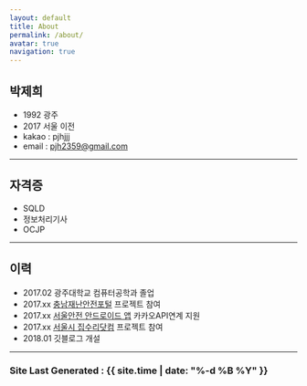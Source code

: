```yaml
---
layout: default
title: About
permalink: /about/
avatar: true
navigation: true
---
```


## 박제희
>
  - 1992 광주
  - 2017 서울 이전
  - kakao : pjhjjj
  - email : pjh2359@gmail.com

---

## 자격증
>
  - SQLD
  - 정보처리기사
  - OCJP

---

## 이력
>
  - 2017.02 광주대학교 컴퓨터공학과 졸업
  - 2017.xx [충남재난안전포털](https://safe.chungnam.go.kr/) 프로젝트 참여
  - 2017.xx [서울안전 안드로이드 앱](https://play.google.com/store/apps/details?id=kr.go.seoul.hybrid.SafeCity) 카카오API연계 지원
  - 2017.xx [서울시 집수리닷컴](https://jibsuri.seoul.go.kr/) 프로젝트 참여
  - 2018.01 깃블로그 개설


---

### Site Last Generated : {{ site.time | date: "%-d %B %Y"  }}

